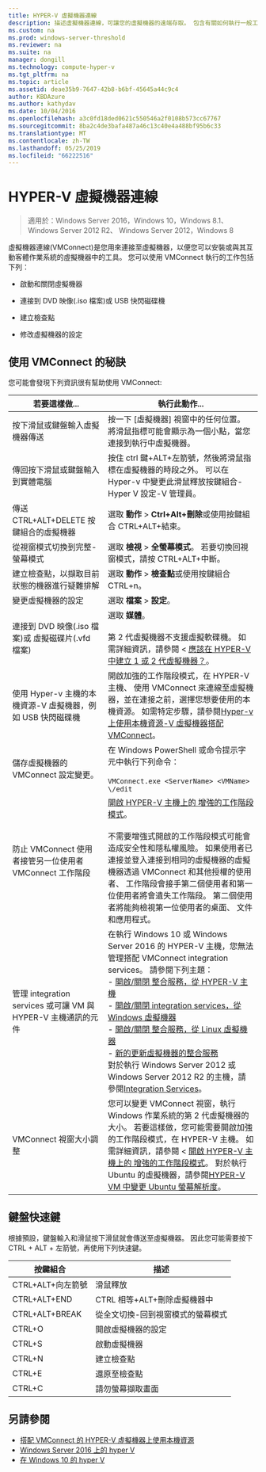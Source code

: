 ```yaml
---
title: HYPER-V 虛擬機器連線
description: 描述虛擬機器連線，可讓您的虛擬機器的遠端存取。 包含有關如何執行一般工作，例如傳送 Ctrl Alt 刪除虛擬機器的詳細資料。
ms.custom: na
ms.prod: windows-server-threshold
ms.reviewer: na
ms.suite: na
manager: dongill
ms.technology: compute-hyper-v
ms.tgt_pltfrm: na
ms.topic: article
ms.assetid: deae35b9-7647-42b8-b6bf-45645a44c9c4
author: KBDAzure
ms.author: kathydav
ms.date: 10/04/2016
ms.openlocfilehash: a3c0fd18ded0621c550546a2f0108b573cc67767
ms.sourcegitcommit: 8ba2c4de3bafa487a46c13c40e4a488bf95b6c33
ms.translationtype: MT
ms.contentlocale: zh-TW
ms.lasthandoff: 05/25/2019
ms.locfileid: "66222516"
---
```

# <a name="hyper-v-virtual-machine-connection"></a>HYPER-V 虛擬機器連線

>適用於：Windows Server 2016，Windows 10，Windows 8.1、 Windows Server 2012 R2、 Windows Server 2012，Windows 8

虛擬機器連線\(VMConnect\)是您用來連接至虛擬機器，以便您可以安裝或與其互動客體作業系統的虛擬機器中的工具。 您可以使用 VMConnect 執行的工作包括下列：  
  
-   啟動和關閉虛擬機器  
  
-   連接到 DVD 映像\(.iso 檔案\)或 USB 快閃磁碟機  
  
-   建立檢查點  
  
-   修改虛擬機器的設定  
    
## <a name="tips-for-using-vmconnect"></a>使用 VMConnect 的秘訣  
您可能會發現下列資訊很有幫助使用 VMConnect:  
  
|若要這樣做...|執行此動作...|  
|---------------|------------|  
|按下滑鼠或鍵盤輸入虛擬機器傳送|按一下 [虛擬機器] 視窗中的任何位置。 將滑鼠指標可能會顯示為一個小點，當您連接到執行中虛擬機器。|  
|傳回按下滑鼠或鍵盤輸入到實體電腦|按住 ctrl 鍵\+ALT\+左箭號，然後將滑鼠指標在虛擬機器的時段之外。 可以在 Hyper-v 中變更此滑鼠釋放按鍵組合\-Hyper V 設定\-V 管理員。|  
|傳送 CTRL\+ALT\+DELETE 按鍵組合的虛擬機器|選取 **動作** > **Ctrl\+Alt\+刪除**或使用按鍵組合 CTRL\+ALT\+結束。|  
|從視窗模式切換到完整\-螢幕模式|選取 **檢視** > **全螢幕模式**。 若要切換回視窗模式，請按 CTRL\+ALT\+中斷。|  
|建立檢查點，以擷取目前狀態的機器進行疑難排解|選取 **動作** > **檢查點**或使用按鍵組合 CTRL\+n。|  
|變更虛擬機器的設定|選取 **檔案** > **設定**。|  
|連接到 DVD 映像\(.iso 檔案\)或 虛擬磁碟片\(.vfd 檔案\)|選取 **媒體**。<br /><br />第 2 代虛擬機器不支援虛擬軟碟機。 如需詳細資訊，請參閱 <<c0> [ 應該在 HYPER-V 中建立 1 或 2 代虛擬機器？](../plan/Should-I-create-a-generation-1-or-2-virtual-machine-in-Hyper-V.md)。|  
|使用 Hyper-v 主機的本機資源\-V 虛擬機器，例如 USB 快閃磁碟機|開啟加強的工作階段模式，在 HYPER-V 主機、 使用 VMConnect 來連線至虛擬機器，並在連接之前，選擇您想要使用的本機資源。 如需特定步驟，請參閱[Hyper-v 上使用本機資源\-V 虛擬機器搭配 VMConnect](Use-local-resources-on-Hyper-V-virtual-machine-with-VMConnect.md)。|  
|儲存虛擬機器的 VMConnect 設定變更。|在 Windows PowerShell 或命令提示字元中執行下列命令：<br /><br />`VMConnect.exe <ServerName> <VMName> \/edit`|  
|防止 VMConnect 使用者接管另一位使用者 VMConnect 工作階段|[開啟 HYPER-V 主機上的 增強的工作階段模式](Use-local-resources-on-Hyper-V-virtual-machine-with-VMConnect.md#turn-on-enhanced-session-mode-on-a-hyper-v-host)。<br /><br />不需要增強式開啟的工作階段模式可能會造成安全性和隱私權風險。 如果使用者已連接並登入連接到相同的虛擬機器的虛擬機器透過 VMConnect 和其他授權的使用者、 工作階段會接手第二個使用者和第一位使用者將會遺失工作階段。 第二個使用者將能夠檢視第一位使用者的桌面、 文件和應用程式。|
|管理 integration services 或可讓 VM 與 HYPER-V 主機通訊的元件| 在執行 Windows 10 或 Windows Server 2016 的 HYPER-V 主機，您無法管理搭配 VMConnect integration services。 請參閱下列主題： <br />- [開啟/關閉 整合服務，從 HYPER-V 主機](https://msdn.microsoft.com/virtualization/hyperv_on_windows/user_guide/managing_ics) <br />- [開啟/關閉 integration services，從 Windows 虛擬機器](https://msdn.microsoft.com/virtualization/hyperv_on_windows/user_guide/managing_ics#manage-integration-services-from-guest-os-windows)<br />- [開啟/關閉 整合服務，從 Linux 虛擬機器](https://msdn.microsoft.com/virtualization/hyperv_on_windows/user_guide/managing_ics#manage-integration-services-from-guest-os-linux) <br />- [新的更新虛擬機器的整合服務](https://msdn.microsoft.com/virtualization/hyperv_on_windows/user_guide/managing_ics#integration-service-maintenance)  <br />對於執行 Windows Server 2012 或 Windows Server 2012 R2 的主機，請參閱[Integration Services](https://technet.microsoft.com/library/dn798297(v=ws.11).aspx)。|
|VMConnect 視窗大小調整|您可以變更 VMConnect 視窗，執行 Windows 作業系統的第 2 代虛擬機器的大小。 若要這樣做，您可能需要開啟加強的工作階段模式，在 HYPER-V 主機。 如需詳細資訊，請參閱 <<c0> [ 開啟 HYPER-V 主機上的 增強的工作階段模式](Use-local-resources-on-Hyper-V-virtual-machine-with-VMConnect.md#turn-on-enhanced-session-mode-on-a-hyper-v-host)。 對於執行 Ubuntu 的虛擬機器，請參閱[HYPER-V VM 中變更 Ubuntu 螢幕解析度](https://blogs.msdn.microsoft.com/virtual_pc_guy/2014/09/19/changing-ubuntu-screen-resolution-in-a-hyper-v-vm/)。|


## <a name="keyboard-shortcuts"></a>鍵盤快速鍵  
根據預設，鍵盤輸入和滑鼠按下滑鼠就會傳送至虛擬機器。 因此您可能需要按下 CTRL + ALT + 左箭號，再使用下列快速鍵。 

|按鍵組合|描述|  
|-------------------|---------------|  
|CTRL\+ALT\+向左箭號|滑鼠釋放|  
|CTRL\+ALT\+END|CTRL 相等\+ALT\+刪除虛擬機器中|  
|CTRL\+ALT\+BREAK|從全文切換\-回到視窗模式的螢幕模式|  
|CTRL\+O|開啟虛擬機器的設定|  
|CTRL\+S|啟動虛擬機器|  
|CTRL\+N|建立檢查點|  
|CTRL\+E|還原至檢查點|  
|CTRL\+C|請勿螢幕擷取畫面|  

## <a name="see-also"></a>另請參閱  
-   [搭配 VMConnect 的 HYPER-V 虛擬機器上使用本機資源](Use-local-resources-on-Hyper-V-virtual-machine-with-VMConnect.md)  
-   [Windows Server 2016 上的 hyper V](../Hyper-V-on-Windows-Server.md)  
-   [在 Windows 10 的 hyper V](https://msdn.microsoft.com/virtualization/hyperv_on_windows/windows_welcome)  
  
  
